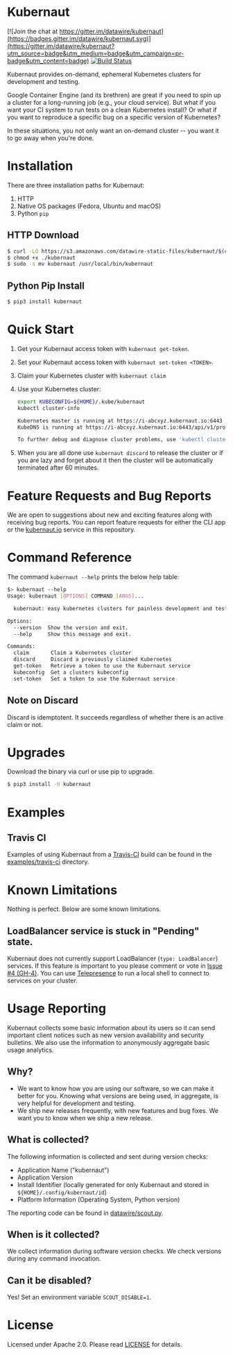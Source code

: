 # Kubernaut

[![Join the chat at https://gitter.im/datawire/kubernaut](https://badges.gitter.im/datawire/kubernaut.svg)](https://gitter.im/datawire/kubernaut?utm_source=badge&utm_medium=badge&utm_campaign=pr-badge&utm_content=badge)
[![Build Status](https://travis-ci.org/datawire/kubernaut.svg?branch=master)](https://travis-ci.org/datawire/kubernaut)

Kubernaut provides on-demand, ephemeral Kubernetes clusters for development and testing.

Google Container Engine (and its brethren) are great if you need to spin up a cluster for a long-running job (e.g., your cloud service). But what if you want your CI system to run tests on a clean Kubernetes install? Or what if you want to reproduce a specific bug on a specific version of Kubernetes?

In these situations, you not only want an on-demand cluster -- you want it to go away when you're done.

# Installation

There are three installation paths for Kubernaut:

1. HTTP
1. Native OS packages (Fedora, Ubuntu and macOS)
2. Python `pip`

## HTTP Download

```bash
$ curl -LO https://s3.amazonaws.com/datawire-static-files/kubernaut/$(curl -s https://s3.amazonaws.com/datawire-static-files/kubernaut/stable.txt)/kubernaut
$ chmod +x ./kubernaut
$ sudo -s mv kubernaut /usr/local/bin/kubernaut
```

## Python Pip Install

```bash
$ pip3 install kubernaut
```

# Quick Start

1. Get your Kubernaut access token with `kubernaut get-token`.
2. Set your Kubernaut access token with `kubernaut set-token <TOKEN>`.
3. Claim your Kubernetes cluster with `kubernaut claim`
4. Use your Kubernetes cluster:

    ```bash
    export KUBECONFIG=${HOME}/.kube/kubernaut
    kubectl cluster-info

    Kubernetes master is running at https://i-abcxyz.kubernaut.io:6443
    KubeDNS is running at https://i-abcxyz.kubernaut.io:6443/api/v1/proxy/namespaces/kube-system/services/kube-dns

    To further debug and diagnose cluster problems, use 'kubectl cluster-info dump'.
    ```

5. When you are all done use `kubernaut discard` to release the cluster or if you are lazy and forget about it then the cluster will be automatically terminated after 60 minutes.

# Feature Requests and Bug Reports

We are open to suggestions about new and exciting features along with receiving bug reports. You can report feature requests for either the CLI app or the [kubernaut.io](https://github.com/datawire/kubernaut) service in this repository.

# Command Reference

The command `kubernaut --help` prints the below help table:

```bash
$> kubernaut --help
Usage: kubernaut [OPTIONS] COMMAND [ARGS]...

  kubernaut: easy kubernetes clusters for painless development and testing

Options:
  --version  Show the version and exit.
  --help     Show this message and exit.

Commands:
  claim       Claim a Kubernetes cluster
  discard     Discard a previously claimed Kubernetes
  get-token   Retrieve a token to use the Kubernaut service
  kubeconfig  Get a clusters kubeconfig
  set-token   Set a token to use the Kubernaut service
```

## Note on Discard

Discard is idemptotent. It succeeds regardless of whether there is an active claim or not.

# Upgrades

Download the binary via curl or use pip to upgrade.

```bash
$ pip3 install -U kubernaut
```

# Examples

## Travis CI

Examples of using Kubernaut from a [Travis-CI](https://travis-ci.org) build can be found in the [examples/travis-ci](examples/travis-ci) directory.

# Known Limitations

Nothing is perfect. Below are some known limitations.

## LoadBalancer service is stuck in "Pending" state.

Kubernaut does not currently support LoadBalancer (`type: LoadBalancer`) services. If this feature is important to you please comment or vote in [Issue #4 (GH-4)](../../issues/4). You can use [Telepresence](https://www.telepresence.io) to run a local shell to connect to services on your cluster.

# Usage Reporting

Kubernaut collects some basic information about its users so it can send important client notices such as new version availability and security bulletins. We also use the information to anonymously aggregate basic usage analytics.

## Why?

- We want to know how you are using our software, so we can make it better for you. Knowing what versions are being used, in aggregate, is very helpful for development and testing.
- We ship new releases frequently, with new features and bug fixes. We want you to know when we ship a new release.

## What is collected?

The following information is collected and sent during version checks:

- Application Name ("kubernaut")
- Application Version
- Install Identifier (locally generated for only Kubernaut and stored in `${HOME}/.config/kubernaut/id`)
- Platform Information (Operating System, Python version)

The reporting code can be found in [datawire/scout.py](https://github.com/datawire/scout.py).

## When is it collected?

We collect information during software version checks. We check versions during any command invocation.

## Can it be disabled?

Yes! Set an environment variable `SCOUT_DISABLE=1`.

# License

Licensed under Apache 2.0. Please read [LICENSE](LICENSE) for details.

